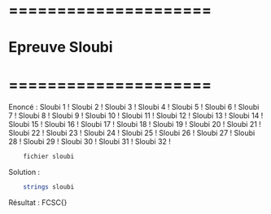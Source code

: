 # =====================
#  Epreuve Sloubi
# =====================

Enoncé : Sloubi 1 ! Sloubi 2 ! Sloubi 3 ! Sloubi 4 ! Sloubi 5 ! Sloubi 6 ! Sloubi 7 ! Sloubi 8 ! Sloubi 9 ! Sloubi 10 ! Sloubi 11 ! Sloubi 12 ! Sloubi 13 ! Sloubi 14 ! Sloubi 15 ! Sloubi 16 ! Sloubi 17 ! Sloubi 18 ! Sloubi 19 ! Sloubi 20 ! Sloubi 21 ! Sloubi 22 ! Sloubi 23 ! Sloubi 24 ! Sloubi 25 ! Sloubi 26 ! Sloubi 27 ! Sloubi 28 ! Sloubi 29 ! Sloubi 30 ! Sloubi 31 ! Sloubi 32 !

```bash
    fichier sloubi
```

Solution : 
```bash
    strings sloubi
```

Résultat : FCSC{}
